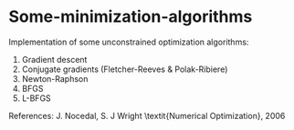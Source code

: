 # Some-minimization-algorithms
Implementation of some unconstrained optimization algorithms:

1. Gradient descent
2. Conjugate gradients (Fletcher-Reeves & Polak-Ribiere)
3. Newton-Raphson
4. BFGS
5. L-BFGS

References:
J. Nocedal, S. J Wright \textit{Numerical Optimization}, 2006
